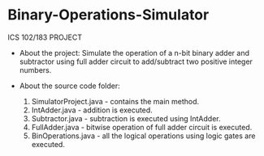 # Binary-Operations-Simulator
  ICS 102/183 PROJECT
  
* About the project:
  Simulate the operation of a n-bit binary adder and subtractor using 
  full adder circuit to add/subtract two positive integer numbers. 
  
* About the source code folder:
  1. SimulatorProject.java - contains the main method.
  2. IntAdder.java - addition is executed.
  3. Subtractor.java - subtraction is executed using IntAdder.
  4. FullAdder.java - bitwise operation of full adder circuit is executed.
  5. BinOperations.java - all the logical operations using logic gates are executed.
